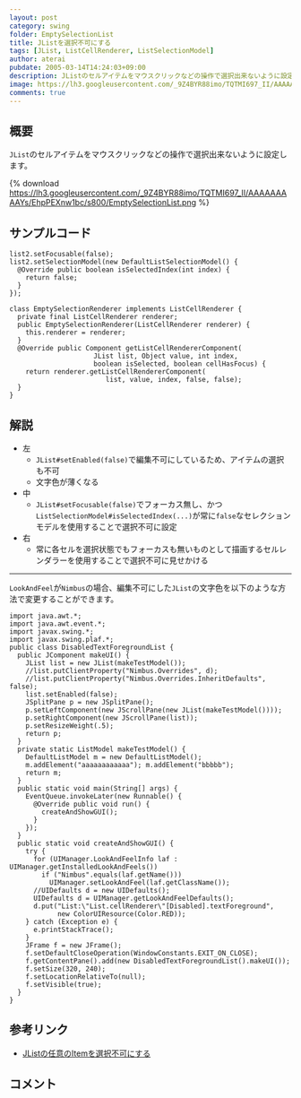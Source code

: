 ```yaml
---
layout: post
category: swing
folder: EmptySelectionList
title: JListを選択不可にする
tags: [JList, ListCellRenderer, ListSelectionModel]
author: aterai
pubdate: 2005-03-14T14:24:03+09:00
description: JListのセルアイテムをマウスクリックなどの操作で選択出来ないように設定します。
image: https://lh3.googleusercontent.com/_9Z4BYR88imo/TQTMI697_II/AAAAAAAAAYs/EhpPEXnw1bc/s800/EmptySelectionList.png
comments: true
---
```

## 概要
`JList`のセルアイテムをマウスクリックなどの操作で選択出来ないように設定します。

{% download https://lh3.googleusercontent.com/_9Z4BYR88imo/TQTMI697_II/AAAAAAAAAYs/EhpPEXnw1bc/s800/EmptySelectionList.png %}

## サンプルコード
<pre class="prettyprint"><code>list2.setFocusable(false);
list2.setSelectionModel(new DefaultListSelectionModel() {
  @Override public boolean isSelectedIndex(int index) {
    return false;
  }
});

class EmptySelectionRenderer implements ListCellRenderer {
  private final ListCellRenderer renderer;
  public EmptySelectionRenderer(ListCellRenderer renderer) {
    this.renderer = renderer;
  }
  @Override public Component getListCellRendererComponent(
                     JList list, Object value, int index,
                     boolean isSelected, boolean cellHasFocus) {
    return renderer.getListCellRendererComponent(
                        list, value, index, false, false);
  }
}
</code></pre>

## 解説
- 左
    - `JList#setEnabled(false)`で編集不可にしているため、アイテムの選択も不可
    - 文字色が薄くなる
- 中
    - `JList#setFocusable(false)`でフォーカス無し、かつ`ListSelectionModel#isSelectedIndex(...)`が常に`false`なセレクションモデルを使用することで選択不可に設定
- 右
    - 常に各セルを選択状態でもフォーカスも無いものとして描画するセルレンダラーを使用することで選択不可に見せかける

<!-- dummy comment line for breaking list -->

- - - -
`LookAndFeel`が`Nimbus`の場合、編集不可にした`JList`の文字色を以下のような方法で変更することができます。

<pre class="prettyprint"><code>import java.awt.*;
import java.awt.event.*;
import javax.swing.*;
import javax.swing.plaf.*;
public class DisabledTextForegroundList {
  public JComponent makeUI() {
    JList list = new JList(makeTestModel());
    //list.putClientProperty("Nimbus.Overrides", d);
    //list.putClientProperty("Nimbus.Overrides.InheritDefaults", false);
    list.setEnabled(false);
    JSplitPane p = new JSplitPane();
    p.setLeftComponent(new JScrollPane(new JList(makeTestModel())));
    p.setRightComponent(new JScrollPane(list));
    p.setResizeWeight(.5);
    return p;
  }
  private static ListModel makeTestModel() {
    DefaultListModel m = new DefaultListModel();
    m.addElement("aaaaaaaaaaaa"); m.addElement("bbbbb");
    return m;
  }
  public static void main(String[] args) {
    EventQueue.invokeLater(new Runnable() {
      @Override public void run() {
        createAndShowGUI();
      }
    });
  }
  public static void createAndShowGUI() {
    try {
      for (UIManager.LookAndFeelInfo laf : UIManager.getInstalledLookAndFeels())
        if ("Nimbus".equals(laf.getName()))
          UIManager.setLookAndFeel(laf.getClassName());
      //UIDefaults d = new UIDefaults();
      UIDefaults d = UIManager.getLookAndFeelDefaults();
      d.put("List:\"List.cellRenderer\"[Disabled].textForeground",
            new ColorUIResource(Color.RED));
    } catch (Exception e) {
      e.printStackTrace();
    }
    JFrame f = new JFrame();
    f.setDefaultCloseOperation(WindowConstants.EXIT_ON_CLOSE);
    f.getContentPane().add(new DisabledTextForegroundList().makeUI());
    f.setSize(320, 240);
    f.setLocationRelativeTo(null);
    f.setVisible(true);
  }
}
</code></pre>

## 参考リンク
- [JListの任意のItemを選択不可にする](https://ateraimemo.com/Swing/DisabledItem.html)

<!-- dummy comment line for breaking list -->

## コメント
